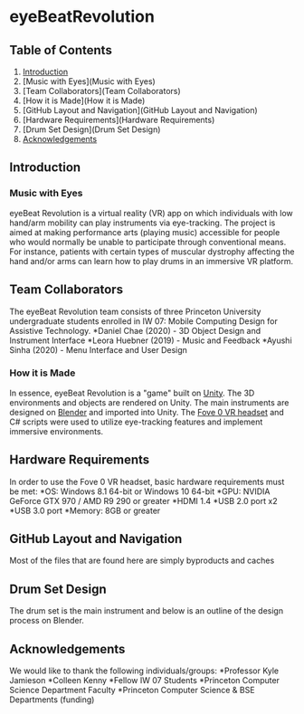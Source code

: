 # eyeBeatRevolution
## Table of Contents
1. [Introduction](Introduction)
  1. [Music with Eyes](Music with Eyes)
  2. [Team Collaborators](Team Collaborators)
  3. [How it is Made](How it is Made)
2. [GitHub Layout and Navigation](GitHub Layout and Navigation)
3. [Hardware Requirements](Hardware Requirements)
4. [Drum Set Design](Drum Set Design)
5. [Acknowledgements](Acknowledgements)

## Introduction
### Music with Eyes
eyeBeat Revolution is a virtual reality (VR) app on which individuals with low hand/arm mobility can play instruments via eye-tracking. The project is aimed at making performance arts (playing music) accessible for people who would normally be unable to participate through conventional means. For instance, patients with certain types of muscular dystrophy affecting the hand and/or arms can learn how to play drums in an immersive VR platform.

## Team Collaborators
The eyeBeat Revolution team consists of three Princeton University undergraduate students enrolled in IW 07: Mobile Computing Design for Assistive Technology.
*Daniel Chae (2020) - 3D Object Design and Instrument Interface
*Leora Huebner (2019) - Music and Feedback
*Ayushi Sinha (2020) - Menu Interface and User Design

### How it is Made 
In essence, eyeBeat Revolution is a "game" built on [Unity](https://unity3d.com/). The 3D environments and objects are rendered on Unity. The main instruments are designed on [Blender](https://www.blender.org/) and imported into Unity. The [Fove 0 VR headset](https://www.getfove.com/) and C# scripts were used to utilize eye-tracking features and implement immersive environments.

## Hardware Requirements
In order to use the Fove 0 VR headset, basic hardware requirements must be met:
*OS: Windows 8.1 64-bit or Windows 10 64-bit
*GPU: NVIDIA GeForce GTX 970 / AMD R9 290 or greater
*HDMI 1.4
*USB 2.0 port x2
*USB 3.0 port
*Memory: 8GB or greater

## GitHub Layout and Navigation
Most of the files that are found here are simply byproducts and caches 

## Drum Set Design
The drum set is the main instrument and below is an outline of the design process on Blender.

## Acknowledgements
We would like to thank the following individuals/groups:
*Professor Kyle Jamieson
*Colleen Kenny
*Fellow IW 07 Students
*Princeton Computer Science Department Faculty
*Princeton Computer Science & BSE Departments (funding)
